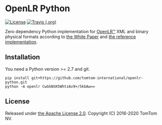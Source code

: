 # OpenLR Python

[![License](https://img.shields.io/badge/License-Apache%202.0-green.svg)](LICENSE)
[![Travis (.org)](https://img.shields.io/travis/tomtom-international/openlr-python)](https://travis-ci.org/tomtom-international/openlr-python)
<!-- [![pip downloads](https://img.shields.io/pypi/dm/apache-airflow)](https://pypi.org/project/apache-airflow)
[![Coverage Status](https://img.shields.io/codecov/c/github/apache/airflow/master.svg)](https://codecov.io/github/apache/airflow?branch=master)
[![PyPI - Python Version](https://img.shields.io/pypi/pyversions/apache-airflow)](https://pypi.org/project/apache-airflow)
[![PyPI](https://img.shields.io/pypi/v/apache-airflow)](https://pypi.org/project/apache-airflow) -->

Zero dependency Python implementation for
[OpenLR™](https://www.openlr-association.com) XML and binary physical formats according to
[the White Paper](https://www.openlr-association.com/fileadmin/user_upload/openlr-whitepaper_v1.5.pdf)
and [the reference implementation](https://github.com/tomtom-international/openlr).

## Installation

You need a Python version >= 2.7 and git.

```
pip install git+https://github.com/tomtom-international/openlr-python.git
python -m openlr CwGkNSK5WhtzAv9+/5kbAw==
```

## License

Released under [the Apache License 2.0](LICENSE).
Copyright (C) 2016-2020 TomTom NV.
